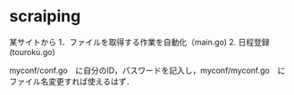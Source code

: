 # scraiping

某サイトから
1．ファイルを取得する作業を自動化（main.go)
2. 日程登録(touroku.go)

myconf/conf.go　に自分のID，パスワードを記入し，myconf/myconf.go　にファイル名変更すれば使えるはず．
